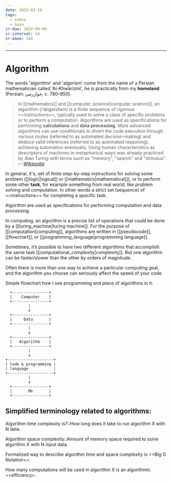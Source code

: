 ```yaml
---
date: 2023-03-18
tags:
  - inbox
  - base
sr-due: 2024-09-09
sr-interval: 14
sr-ease: 144
---
```

****
# Algorithm

The words 'algorithm' and 'algorism' come from the name of a Persian
mathematician called 'Al-Khwārizmī', he is practically from my **homeland**.
(Persian: خوارزمی, c. 780–850).

> In [[mathematics]] and [[computer_science|computer science]], an algorithm
> (/ˈælɡərɪðəm/ is a finite sequence of rigorous ==instructions==, typically
> used to solve a class of specific problems or to perform a computation.
> Algorithms are used as specifications for performing **calculations** and
> **data processing**. More advanced algorithms can use conditionals to divert
> the code execution through various routes (referred to as automated
> decision-making) and deduce valid inferences (referred to as automated
> reasoning), achieving automation eventually. Using human characteristics as
> descriptors of machines in metaphorical ways was already practiced by Alan
> Turing with terms such as "memory", "search" and "stimulus".\
> — <cite>[Wikipedia](https://en.wikipedia.org/wiki/Algorithm)</cite> <!--SR:!2024-09-28,18,210-->

In general, it's, set of finite step-by-step instructions for solving some
problem ([[logic|logical]] or [[mathematics|mathematical]]), or to perform some
other **task**, for example something from real world, like problem solving and
computation. In other words a strict set (sequence) of ==instructions== for
completing a specific task. <!--SR:!2024-10-13,16,192-->

Algorithm are used as specifications for performing computation and data
processing.

In computing, an algorithm is a precise list of operations that could be done by
a [[turing_machine|turing machine]]. For the purpose of
[[computation|computing]], algorithms are written in [[pseudocode]],
[[flowchart]], or [[programming_language|programming language]].

Sometimes, it’s possible to have two different algorithms that accomplish the
same task [[computational_complexity|complexity]]. But one algorithm can be
faster/slower than the other by orders of magnitude.

Often there is more than one way to achieve a particular computing goal, and
the algorithm you choose can seriously affect the speed of your code.

Simple flowchart how I see programming and place of algorithms in it:
```
  +----------------+
  |    Computer    |
  +----------------+
          |
          v
  +----------------+
  |     Data       |
  +----------------+
          |
          v
  +----------------+
  |   Algorithm    |
  +----------------+
          |
          v
+--------------------+
| Code & programming |
| language           |
+--------------------+
          |
          v
  +----------------+
  |       Me       |
  +----------------+
```

## Simplified terminology related to algorithms:

Algorithm time complexity is?::How long does it take to run algorithm X with N data. <!--SR:!2024-09-15,13,232-->

Algorithm space complexity::Amount of memory space required to solve algorithm X <!--SR:!2024-09-28,14,212-->
with N input data.

Formalized way to describe algorithm time and space complexity is ==Big O Notation==. <!--SR:!2024-10-01,18,192-->

How many computations will be used in algorithm X is an algorithmic ==efficiency=. <!--SR:!2024-08-24,1,175-->
